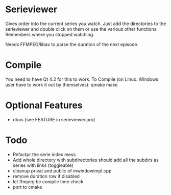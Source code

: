 Serieviewer
==========================
Gives order into the current series you watch. Just add the directories to the serieviewer and double click on them
or use the various other functions. Remembers where you stopped watching.

Needs FFMPEG/libav to parse the duration of the next episode.

Compile
==========================
You need to have Qt 4.2 for this to work.
To Compile (on Linux. Windows user have to work it out by themselves):
qmake
make

Optional Features
==========================
- dbus (see FEATURE in serieviewer.pro)

Todo
==========================
- Refactpr the serie index mess
- Add whole directory with subdirectories should add all the subdirs as series with links (toggleable)
- cleanup privat and public of mwindowimpl.cpp
- remove duration row if disabled
- let ffmpeg be compile time check
- port to cmake